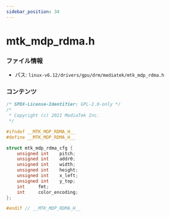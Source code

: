 ```yaml
---
sidebar_position: 34
---
```

# mtk_mdp_rdma.h

### ファイル情報

- パス: `linux-v6.12/drivers/gpu/drm/mediatek/mtk_mdp_rdma.h`

### コンテンツ

```h
/* SPDX-License-Identifier: GPL-2.0-only */
/*
 * Copyright (c) 2021 MediaTek Inc.
 */

#ifndef __MTK_MDP_RDMA_H__
#define __MTK_MDP_RDMA_H__

struct mtk_mdp_rdma_cfg {
	unsigned int	pitch;
	unsigned int	addr0;
	unsigned int	width;
	unsigned int	height;
	unsigned int	x_left;
	unsigned int	y_top;
	int		fmt;
	int		color_encoding;
};

#endif // __MTK_MDP_RDMA_H__

```
